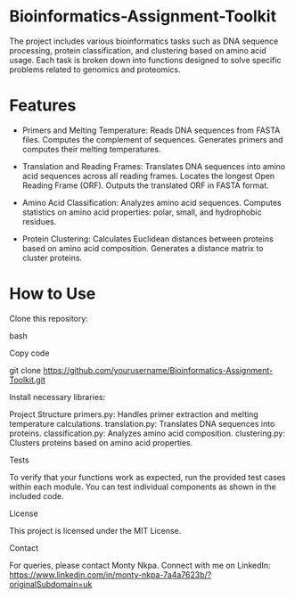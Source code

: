 # Bioinformatics-Assignment-Toolkit

The project includes various bioinformatics tasks such as DNA sequence processing, protein classification, and clustering based on amino acid usage. Each task is broken down into functions designed to solve specific problems related to genomics and proteomics.

# Features
- Primers and Melting Temperature: Reads DNA sequences from FASTA files. Computes the complement of sequences. Generates primers and computes their melting temperatures.

- Translation and Reading Frames: Translates DNA sequences into amino acid sequences across all reading frames. Locates the longest Open Reading Frame (ORF). Outputs the translated ORF in FASTA format.

- Amino Acid Classification: Analyzes amino acid sequences. Computes statistics on amino acid properties: polar, small, and hydrophobic residues.

- Protein Clustering: Calculates Euclidean distances between proteins based on amino acid composition. Generates a distance matrix to cluster proteins.

# How to Use

Clone this repository:

bash

Copy code

git clone https://github.com/yourusername/Bioinformatics-Assignment-Toolkit.git

Install necessary libraries:

Project Structure
primers.py: Handles primer extraction and melting temperature calculations.
translation.py: Translates DNA sequences into proteins.
classification.py: Analyzes amino acid composition.
clustering.py: Clusters proteins based on amino acid properties.

Tests

To verify that your functions work as expected, run the provided test cases within each module. You can test individual components as shown in the included code.

License

This project is licensed under the MIT License.

Contact

For queries, please contact Monty Nkpa. Connect with me on LinkedIn: https://www.linkedin.com/in/monty-nkpa-7a4a7623b/?originalSubdomain=uk
